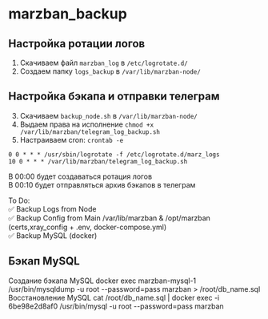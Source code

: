 # marzban_backup
## Настройка ротации логов
1. Скачиваем файл `marzban_log` в `/etc/logrotate.d/`
2. Создаем папку `logs_backup` в `/var/lib/marzban-node/`
## Настройка бэкапа и отправки телеграм
3. Скачиваем `backup_node.sh` в `/var/lib/marzban-node/`
4. Выдаем права на исполнение
`chmod +x /var/lib/marzban/telegram_log_backup.sh`
5. Настраиваем cron:
`crontab -e`
```
0 0 * * * /usr/sbin/logrotate -f /etc/logrotate.d/marz_logs
10 0 * * * /var/lib/marzban/telegram_log_backup.sh
```
В 00:00 будет создаваться ротация логов \
В 00:10 будет отправляться архив бэкапов в телеграм

To Do: \
✅ Backup Logs from Node \
✅ Backup Config from Main /var/lib/marzban & /opt/marzban (certs,xray_config + .env, docker-compose.yml) \
✅ Backup MySQL (docker)

## Бэкап MySQL
Создание бэкапа MySQL
docker exec marzban-mysql-1 /usr/bin/mysqldump -u root --password=pass marzban > /root/db_name.sql \
Восстановление MySQL
cat /root/db_name.sql | docker exec -i 6be98e2d8af0 /usr/bin/mysql -u root --password=pass marzban